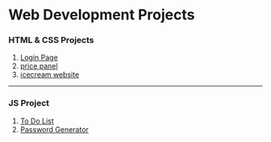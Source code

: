 #                                              **Web Development Projects** 


<h3>HTML & CSS Projects</h3>  

1. [Login Page](https://dujalsawarkar.github.io/Web-Dev-Projects/html-css-project/loginpage/)
2. [price panel](https://dujalsawarkar.github.io/Web-Dev-Projects/html-css-project/Price%20Panel/)
3. [icecream website](https://dujalsawarkar.github.io/Web-Dev-Projects/html-css-project/icecream/)
<hr>

<h3> JS Project </h3>


1. [To Do List](https://dujalsawarkar.github.io/Web-Dev-Projects/js%20project/project3/)
1. [Password Generator](https://dujalsawarkar.github.io/Web-Dev-Projects/js%20project/project4/)


